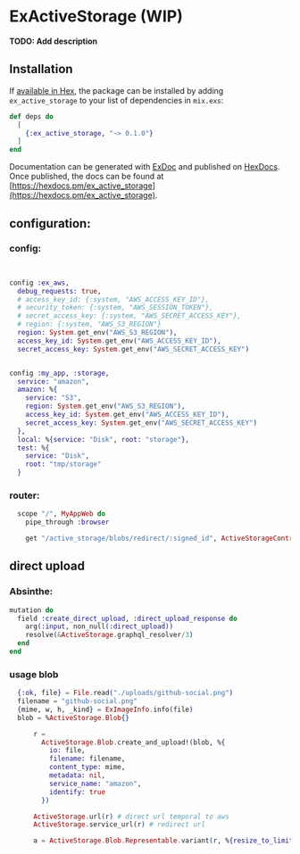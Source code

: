 # ExActiveStorage (WIP)

**TODO: Add description**

## Installation

If [available in Hex](https://hex.pm/docs/publish), the package can be installed
by adding `ex_active_storage` to your list of dependencies in `mix.exs`:

```elixir
def deps do
  [
    {:ex_active_storage, "~> 0.1.0"}
  ]
end
```

Documentation can be generated with [ExDoc](https://github.com/elixir-lang/ex_doc)
and published on [HexDocs](https://hexdocs.pm). Once published, the docs can
be found at [https://hexdocs.pm/ex_active_storage](https://hexdocs.pm/ex_active_storage).

## configuration:

### config:

```elixir


config :ex_aws,
  debug_requests: true,
  # access_key_id: {:system, "AWS_ACCESS_KEY_ID"},
  # security_token: {:system, "AWS_SESSION_TOKEN"},
  # secret_access_key: {:system, "AWS_SECRET_ACCESS_KEY"},
  # region: {:system, "AWS_S3_REGION"}
  region: System.get_env("AWS_S3_REGION"),
  access_key_id: System.get_env("AWS_ACCESS_KEY_ID"),
  secret_access_key: System.get_env("AWS_SECRET_ACCESS_KEY")


config :my_app, :storage,
  service: "amazon",
  amazon: %{
    service: "S3",
    region: System.get_env("AWS_S3_REGION"),
    access_key_id: System.get_env("AWS_ACCESS_KEY_ID"),
    secret_access_key: System.get_env("AWS_SECRET_ACCESS_KEY")
  },
  local: %{service: "Disk", root: "storage"},
  test: %{
    service: "Disk",
    root: "tmp/storage"
  }
```

### router:

```elixir
  scope "/", MyAppWeb do
    pipe_through :browser

    get "/active_storage/blobs/redirect/:signed_id", ActiveStorageController, :show
```

## direct upload

### Absinthe:

```elixir
mutation do
  field :create_direct_upload, :direct_upload_response do
    arg(:input, non_null(:direct_upload))
    resolve(&ActiveStorage.graphql_resolver/3)
  end
end
```

### usage blob

```elixir
  {:ok, file} = File.read("./uploads/github-social.png")
  filename = "github-social.png"
  {mime, w, h, _kind} = ExImageInfo.info(file)
  blob = %ActiveStorage.Blob{}

      r =
        ActiveStorage.Blob.create_and_upload!(blob, %{
          io: file,
          filename: filename,
          content_type: mime,
          metadata: nil,
          service_name: "amazon",
          identify: true
        })

      ActiveStorage.url(r) # direct url temporal to aws
      ActiveStorage.service_url(r) # redirect url

      a = ActiveStorage.Blob.Representable.variant(r, %{resize_to_limit: "100x100"}) |> ActiveStorage.Variant.processed()
```
